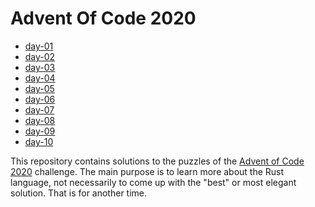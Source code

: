 # Advent Of Code 2020

* [day-01](./day-01/Readme.md)
* [day-02](./day-02/Readme.md)
* [day-03](./day-03/Readme.md)
* [day-04](./day-04/Readme.md)
* [day-05](./day-05/Readme.md)
* [day-06](./day-06/Readme.md)
* [day-07](./day-07/Readme.md)
* [day-08](./day-08/Readme.md)
* [day-09](./day-09/Readme.md)
* [day-10](./day-10/Readme.md)

This repository contains solutions to the puzzles of the [Advent of Code 2020](https://adventofcode.com/2020/) challenge.
The main purpose is to learn more about the Rust language, not necessarily to come up with the "best" or most elegant solution. That is for another time.
